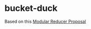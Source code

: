 # bucket-duck
Based on this [Modular Reducer Proposal](https://github.com/erikras/ducks-modular-redux/blob/master/README.md)